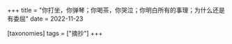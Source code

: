 +++
title = "你打坐，你弹琴；你喝茶，你哭泣；你明白所有的事理；为什么还是有委屈"
date = 2022-11-23

[taxonomies]
tags = ["摘抄"]
+++ 
<!-- more -->